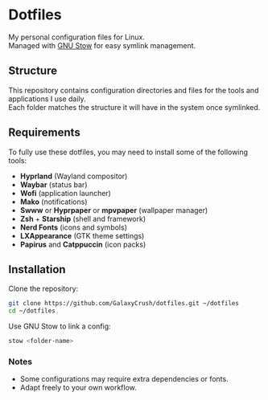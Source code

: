 # Dotfiles

My personal configuration files for Linux.  
Managed with [GNU Stow](https://www.gnu.org/software/stow/) for easy symlink management.

## Structure

This repository contains configuration directories and files for the tools and applications I use daily.  
Each folder matches the structure it will have in the system once symlinked.

## Requirements

To fully use these dotfiles, you may need to install some of the following tools:

- **Hyprland** (Wayland compositor)
- **Waybar** (status bar)
- **Wofi** (application launcher)
- **Mako** (notifications)
- **Swww** or **Hyprpaper** or **mpvpaper** (wallpaper manager)
- **Zsh** + **Starship** (shell and framework)
- **Nerd Fonts** (icons and symbols)
- **LXAppearance** (GTK theme settings)
- **Papirus** and **Catppuccin** (icon packs)

## Installation

Clone the repository:

```bash
git clone https://github.com/GalaxyCrush/dotfiles.git ~/dotfiles
cd ~/dotfiles
```

Use GNU Stow to link a config:

```bash
stow <folder-name>
```

### Notes

- Some configurations may require extra dependencies or fonts.
- Adapt freely to your own workflow.
